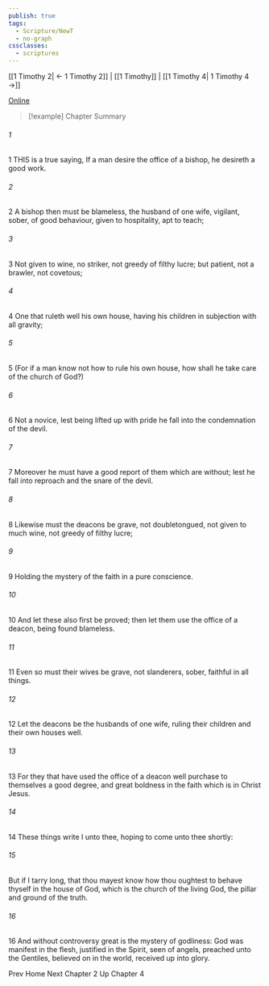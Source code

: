 ```yaml
---
publish: true
tags:
  - Scripture/NewT
  - no-graph
cssclasses:
  - scriptures
---
```

[[1 Timothy 2| ← 1 Timothy 2]] | [[1 Timothy]] | [[1 Timothy 4| 1 Timothy 4 →]]

[Online](https://churchofjesuschrist.org/study/scriptures/nt/1-tim/3?lang=eng)

>[!example] Chapter Summary
>
###### 1
1 THIS is a true saying, If a man desire the office of a bishop, he desireth a good work.
###### 2
2 A bishop then must be blameless, the husband of one wife, vigilant, sober, of good behaviour, given to hospitality, apt to teach;
###### 3
3 Not given to wine, no striker, not greedy of filthy lucre; but patient, not a brawler, not covetous;
###### 4
4 One that ruleth well his own house, having his children in subjection with all gravity;
###### 5
5 (For if a man know not how to rule his own house, how shall he take care of the church of God?)
###### 6
6 Not a novice, lest being lifted up with pride he fall into the condemnation of the devil.
###### 7
7 Moreover he must have a good report of them which are without; lest he fall into reproach and the snare of the devil.
###### 8
8 Likewise must the deacons be grave, not doubletongued, not given to much wine, not greedy of filthy lucre;
###### 9
9 Holding the mystery of the faith in a pure conscience.
###### 10
10 And let these also first be proved; then let them use the office of a deacon, being found blameless.
###### 11
11 Even so must their wives be grave, not slanderers, sober, faithful in all things.
###### 12
12 Let the deacons be the husbands of one wife, ruling their children and their own houses well.
###### 13
13 For they that have used the office of a deacon well purchase to themselves a good degree, and great boldness in the faith which is in Christ Jesus.
###### 14
14 These things write I unto thee, hoping to come unto thee shortly:
###### 15
But if I tarry long, that thou mayest know how thou oughtest to behave thyself in the house of God, which is the church of the living God, the pillar and ground of the truth.
###### 16
16 And without controversy great is the mystery of godliness: God was manifest in the flesh, justified in the Spirit, seen of angels, preached unto the Gentiles, believed on in the world, received up into glory.

Prev
Home
Next
Chapter 2
Up
Chapter 4



